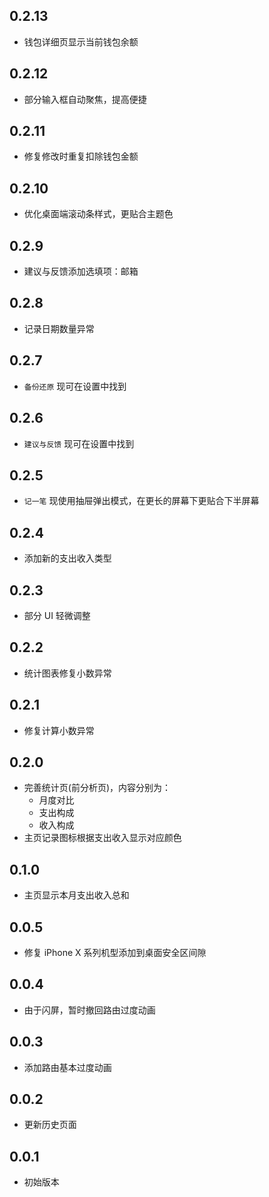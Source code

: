 ## 0.2.13

- 钱包详细页显示当前钱包余额

## 0.2.12

- 部分输入框自动聚焦，提高便捷

## 0.2.11

- 修复修改时重复扣除钱包金额

## 0.2.10

- 优化桌面端滚动条样式，更贴合主题色

## 0.2.9

- 建议与反馈添加选填项：邮箱

## 0.2.8

- 记录日期数量异常

## 0.2.7

- `备份还原` 现可在设置中找到

## 0.2.6

- `建议与反馈` 现可在设置中找到

## 0.2.5

- `记一笔` 现使用抽屉弹出模式，在更长的屏幕下更贴合下半屏幕

## 0.2.4

- 添加新的支出收入类型

## 0.2.3

- 部分 UI 轻微调整

## 0.2.2

- 统计图表修复小数异常

## 0.2.1

- 修复计算小数异常

## 0.2.0

- 完善统计页(前分析页)，内容分别为：
  - 月度对比
  - 支出构成
  - 收入构成
- 主页记录图标根据支出收入显示对应颜色

## 0.1.0

- 主页显示本月支出收入总和

## 0.0.5

- 修复 iPhone X 系列机型添加到桌面安全区间隙

## 0.0.4

- 由于闪屏，暂时撤回路由过度动画

## 0.0.3

- 添加路由基本过度动画

## 0.0.2

- 更新历史页面

## 0.0.1

- 初始版本
